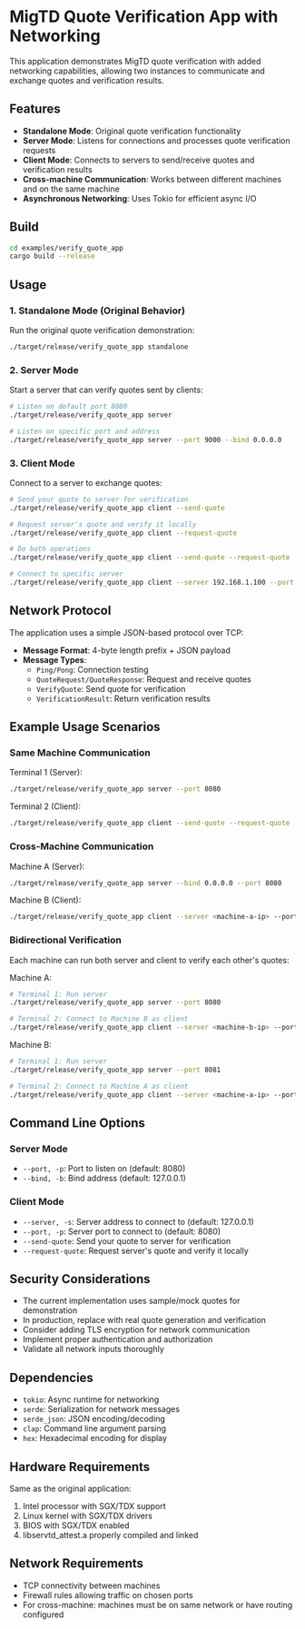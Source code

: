 # MigTD Quote Verification App with Networking

This application demonstrates MigTD quote verification with added networking capabilities, allowing two instances to communicate and exchange quotes and verification results.

## Features

- **Standalone Mode**: Original quote verification functionality
- **Server Mode**: Listens for connections and processes quote verification requests
- **Client Mode**: Connects to servers to send/receive quotes and verification results
- **Cross-machine Communication**: Works between different machines and on the same machine
- **Asynchronous Networking**: Uses Tokio for efficient async I/O

## Build

```bash
cd examples/verify_quote_app
cargo build --release
```

## Usage

### 1. Standalone Mode (Original Behavior)

Run the original quote verification demonstration:

```bash
./target/release/verify_quote_app standalone
```

### 2. Server Mode

Start a server that can verify quotes sent by clients:

```bash
# Listen on default port 8080
./target/release/verify_quote_app server

# Listen on specific port and address
./target/release/verify_quote_app server --port 9000 --bind 0.0.0.0
```

### 3. Client Mode

Connect to a server to exchange quotes:

```bash
# Send your quote to server for verification
./target/release/verify_quote_app client --send-quote

# Request server's quote and verify it locally
./target/release/verify_quote_app client --request-quote

# Do both operations
./target/release/verify_quote_app client --send-quote --request-quote

# Connect to specific server
./target/release/verify_quote_app client --server 192.168.1.100 --port 9000 --send-quote
```

## Network Protocol

The application uses a simple JSON-based protocol over TCP:

- **Message Format**: 4-byte length prefix + JSON payload
- **Message Types**:
  - `Ping/Pong`: Connection testing
  - `QuoteRequest/QuoteResponse`: Request and receive quotes
  - `VerifyQuote`: Send quote for verification
  - `VerificationResult`: Return verification results

## Example Usage Scenarios

### Same Machine Communication

Terminal 1 (Server):
```bash
./target/release/verify_quote_app server --port 8080
```

Terminal 2 (Client):
```bash
./target/release/verify_quote_app client --send-quote --request-quote
```

### Cross-Machine Communication

Machine A (Server):
```bash
./target/release/verify_quote_app server --bind 0.0.0.0 --port 8080
```

Machine B (Client):
```bash
./target/release/verify_quote_app client --server <machine-a-ip> --port 8080 --send-quote
```

### Bidirectional Verification

Each machine can run both server and client to verify each other's quotes:

Machine A:
```bash
# Terminal 1: Run server
./target/release/verify_quote_app server --port 8080

# Terminal 2: Connect to Machine B as client
./target/release/verify_quote_app client --server <machine-b-ip> --port 8081 --send-quote
```

Machine B:
```bash
# Terminal 1: Run server
./target/release/verify_quote_app server --port 8081

# Terminal 2: Connect to Machine A as client
./target/release/verify_quote_app client --server <machine-a-ip> --port 8080 --send-quote
```

## Command Line Options

### Server Mode
- `--port, -p`: Port to listen on (default: 8080)
- `--bind, -b`: Bind address (default: 127.0.0.1)

### Client Mode  
- `--server, -s`: Server address to connect to (default: 127.0.0.1)
- `--port, -p`: Server port to connect to (default: 8080)
- `--send-quote`: Send your quote to server for verification
- `--request-quote`: Request server's quote and verify it locally

## Security Considerations

- The current implementation uses sample/mock quotes for demonstration
- In production, replace with real quote generation and verification
- Consider adding TLS encryption for network communication
- Implement proper authentication and authorization
- Validate all network inputs thoroughly

## Dependencies

- `tokio`: Async runtime for networking
- `serde`: Serialization for network messages  
- `serde_json`: JSON encoding/decoding
- `clap`: Command line argument parsing
- `hex`: Hexadecimal encoding for display

## Hardware Requirements

Same as the original application:
1. Intel processor with SGX/TDX support
2. Linux kernel with SGX/TDX drivers
3. BIOS with SGX/TDX enabled
4. libservtd_attest.a properly compiled and linked

## Network Requirements

- TCP connectivity between machines
- Firewall rules allowing traffic on chosen ports
- For cross-machine: machines must be on same network or have routing configured
